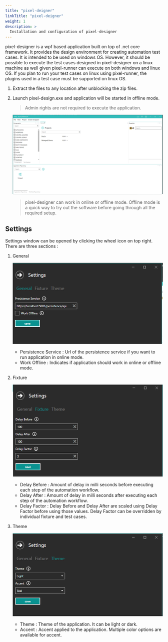 ```yaml
---
title: "pixel-deigner"
linkTitle: "pixel-deigner"
weight: 1
description: >
  Installation and configuration of pixel-designer
---
```


pixel-designer is a wpf based application built on top of .net core framework. It provides the design environment for creating automation test cases.
It is intended to be used on windows OS. However, it should be possible to execute the test cases designed in pixel-designer on a linux machine as well given pixel-runner can execute on both windows and linux OS. If you plan to run your test cases on linux using pixel-runner, the plugins used in a test case must be supported on linux OS.

1. Extract the files to any location after unblocking the zip files.
2. Launch pixel-design.exe and application will be started in offline mode. 
    
    > Admin rights are not required to execute the application.

    ![](pixel-designer.PNG)


    > pixel-designer can work in online or offline mode. Offline mode is a quick way to try out the software before going through all the required setup.

## Settings

Settings window can be opened by clicking the wheel icon on top right. There are three sections :

1. General

    ![](settings-general.PNG)

    - Persistence Service : Url of the persistence service if you want to run application in online mode.
    - Work Offline : Indicates if application should work in online or offline mode.

2. Fixture

    ![](settings-fixture.PNG)

    -  Delay Before : Amount of delay in milli seconds before executing each step of the automation workflow.
    -  Delay After : Amount of delay in milli seconds after executing each step of the automation workflow.
    -  Delay Factor : Delay Before and Delay After are scaled using Delay Factor before using those values. Delay Factor can be overridden by individual fixture and test cases.

3. Theme

    ![](settings-theme.PNG)

    - Theme : Theme of the application. It can be light or dark.
    - Accent : Accent applied to the application. Multiple color options are available for accent.

